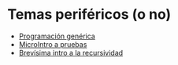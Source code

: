 # Temas periféricos (o no)

- [Programación genérica](programacionGenerica.md)
- [MicroIntro a pruebas](pruebas.md)
- [Brevísima intro a la recursividad](recursividad.md)